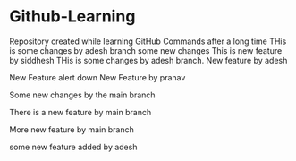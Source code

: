 # Github-Learning
Repository created while learning GitHub Commands after a long time
THis is some changes by adesh branch some new changes
This is new feature by siddhesh
THis is some changes by adesh branch. New feature by adesh

New Feature alert down
New Feature by pranav 


Some new changes by the main branch

There is a new feature by main branch

More new feature by main branch


some new feature added by adesh